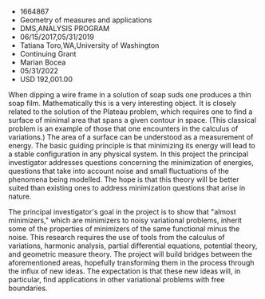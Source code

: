 
* 1664867
* Geometry of measures and applications
* DMS,ANALYSIS PROGRAM
* 06/15/2017,05/31/2019
* Tatiana Toro,WA,University of Washington
* Continuing Grant
* Marian Bocea
* 05/31/2022
* USD 192,001.00

When dipping a wire frame in a solution of soap suds one produces a thin soap
film. Mathematically this is a very interesting object. It is closely related to
the solution of the Plateau problem, which requires one to find a surface of
minimal area that spans a given contour in space. (This classical problem is an
example of those that one encounters in the calculus of variations.) The area of
a surface can be understood as a measurement of energy. The basic guiding
principle is that minimizing its energy will lead to a stable configuration in
any physical system. In this project the principal investigator addresses
questions concerning the minimization of energies, questions that take into
account noise and small fluctuations of the phenomena being modelled. The hope
is that this theory will be better suited than existing ones to address
minimization questions that arise in nature.

The principal investigator's goal in the project is to show that "almost
minimizers," which are minimizers to noisy variational problems, inherit some of
the properties of minimizers of the same functional minus the noise. This
research requires the use of tools from the calculus of variations, harmonic
analysis, partial differential equations, potential theory, and geometric
measure theory. The project will build bridges between the aforementioned areas,
hopefully transforming them in the process through the influx of new ideas. The
expectation is that these new ideas will, in particular, find applications in
other variational problems with free boundaries.
